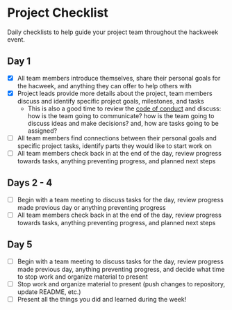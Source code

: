 # Project Checklist

Daily checklists to help guide your project team throughout the hackweek event.

## Day 1

- [x] All team members introduce themselves, share their personal goals for the hacweek, and anything they can offer to help others with
- [x] Project leads provide more details about the project, team members discuss and identify specific project goals, milestones, and tasks
  - This is also a good time to review the [code of conduct](https://book-template.hackweek.io/CoC.html) and discuss: how is the team going to communicate? how is the team going to discuss ideas and make decisions? and, how are tasks going to be assigned?
- [ ] All team members find connections between their personal goals and specific project tasks, identify parts they would like to start work on
- [ ] All team members check back in at the end of the day, review progress towards tasks, anything preventing progress, and planned next steps

## Days 2 - 4

- [ ] Begin with a team meeting to discuss tasks for the day, review progress made previous day or anything preventing progress
- [ ] All team members check back in at the end of the day, review progress towards tasks, anything preventing progress, and planned next steps

## Day 5

- [ ] Begin with a team meeting to discuss tasks for the day, review progress made previous day, anything preventing progress, and decide what time to stop work and organize material to present
- [ ] Stop work and organize material to present (push changes to repository, update README, etc.)
- [ ] Present all the things you did and learned during the week!
